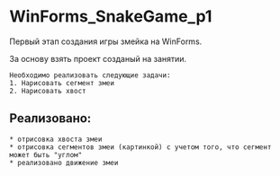 # WinForms_SnakeGame_p1
Первый этап создания игры змейка на WinForms.

За основу взять проект созданый на занятии.

    Необходимо реализовать следующие задачи:
    1. Нарисовать сегмент змеи
    2. Нарисовать хвост


  ## Реализовано: ##
    * отрисовка хвоста змеи
    * отрисовка сегментов змеи (картинкой) с учетом того, что сегмент может быть "углом"
    * реализовано движение змеи
